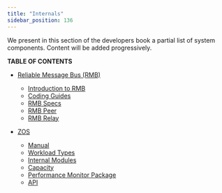 ```yaml
---
title: "Internals"
sidebar_position: 136
---
```




We present in this section of the developers book a partial list of system components. Content will be added progressively.

**TABLE OF CONTENTS**

- [Reliable Message Bus (RMB)](rmb/rmb_toc.md)
  - [Introduction to RMB](rmb/rmb_intro.md)
  - [Coding Guides](rmb/rmb_coding_guides.md)
  - [RMB Specs](rmb/rmb_specs.md)
  - [RMB Peer](rmb/uml/peer.md)
  - [RMB Relay](rmb/uml/relay.md)

- [ZOS](zos/index.md)
  - [Manual](./zos/manual/manual.md)
  - [Workload Types](./zos/manual/workload_types.md)
  - [Internal Modules](./zos/internals/internals.md)
  - [Capacity](./zos/internals/capacity.md)
  - [Performance Monitor Package](./zos/performance/performance.md)
  - [API](./zos/manual/api.md)